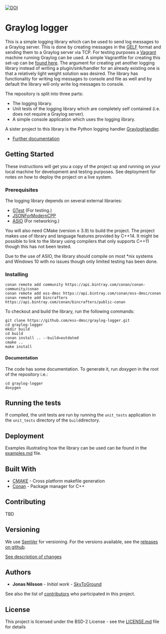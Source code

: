 [![DOI](https://zenodo.org/badge/80732581.svg)](https://zenodo.org/badge/latestdoi/80732581)

# Graylog logger

This is a simple logging library which can be used to send log messages to a Graylog server. This is done by creating messages in the [GELF](http://docs.graylog.org/en/2.1/pages/gelf.html) format and sending them to a Graylog server via TCP. For testing purposes a [Vagrant](https://www.vagrantup.com/) machine running Graylog can be used. A simple Vagrantfile for creating this set-up can be [found here](https://github.com/ess-dmsc/graylog-machine). The argument for creating yet another logging library instead of writing a plugin/sink/handler for an already existing one is that a relatively light weight solution was desired. The library has functionality for writing log messages to console and file as well and by default the library will only write log messages to console.

The repository is split into three parts:

* The logging library.
* Unit tests of the logging library which are completely self contained (i.e. does not require a Graylog server).
* A simple console application which uses the logging library.

A sister project to this library is the Python logging handler [GraylogHandler](https://github.com/ess-dmsc/graylog-handler).

- [Further documentation](documentation/README.md)

## Getting Started

These instructions will get you a copy of the project up and running on your local machine for development and testing purposes. See deployment for notes on how to deploy the project on a live system.

### Prerequisites


The logging library depends on several external libraries:

* [GTest](https://github.com/google/googletest) (For testing.)
* [JSONForModernCPP](https://github.com/nlohmann/json)
* [ASIO](http://think-async.com) (For networking.)

You will also need CMake (version ≥ 3.9) to build the project. The project makes use of library and language features provided by C++14. It might be possible to link to the library using compilers that only supports C++11 though this has not been tested.

Due to the use of ASIO, the library should compile on most \*nix systems and Windows 10 with no issues though only limited testing has been done.


### Installing

```
conan remote add community https://api.bintray.com/conan/conan-community/conan
conan remote add ess-dmsc https://api.bintray.com/conan/ess-dmsc/conan
conan remote add bincrafters https://api.bintray.com/conan/bincrafters/public-conan
```

To checkout and build the library, run the following commands:

```
git clone https://github.com/ess-dmsc/graylog-logger.git
cd graylog-logger
mkdir build
cd build
conan install .. --build=outdated
cmake ..
make install
```


#### Documentation
The code has some documentation. To generate it, run _doxygen_ in the root of the repository i.e.:

```
cd graylog-logger
doxygen
```

## Running the tests
If compiled, the unit tests are run by running the ```unit_tests``` application in the ```unit_tests``` directory of the ```build```directory.

## Deployment

Examples illustrating how the library can be used can be found in the [examples.md](documentation/examples.md) file.

## Built With
* [CMAKE](https://cmake.org/) - Cross platform makefile generation
* [Conan](https://conan.io/) - Package manager for C++

## Contributing
TBD

## Versioning

We use [SemVer](http://semver.org/) for versioning. For the versions available, see the [releases on github](https://github.com/ess-dmsc/graylog-logger/releases).

[See description of changes](documentation/changes.md)

## Authors

* **Jonas Nilsson** - *Initial work* - [SkyToGround](https://github.com/SkyToGround)

See also the list of [contributors](https://github.com/ess-dmsc/graylog-logger/graphs/contributors) who participated in this project.

## License

This project is licensed under the BSD-2 License - see the [LICENSE.md](LICENSE.md) file for details
